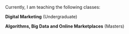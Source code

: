 Currently, I am teaching the following classes:

**Digital Marketing** (Undergraduate)

**Algorithms, Big Data and Online Marketplaces** (Masters)
